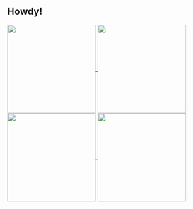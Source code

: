 ## Howdy!

<!--
**Chigiriq/Chigiriq** is a ✨ _special_ ✨ repository because its `README.md` (this file) appears on your GitHub profile.

Here are some ideas to get you started:

- 🔭 I’m currently working on ...
- 🌱 I’m currently learning ...
- 👯 I’m looking to collaborate on ...
- 🤔 I’m looking for help with ...
- 💬 Ask me about ...
- 📫 How to reach me: ...
- 😄 Pronouns: ...
- ⚡ Fun fact: ...
-->

<a href="https://github.com/anuraghazra/github-readme-stats">
  <img height=200 align="center" src="https://github-readme-stats.vercel.app/api?username=Chigiriq&theme=shades-of-purple" />
</a>
<a href="https://github.com/anuraghazra/convoychat">
  <img height=200 align="center" src="https://github-readme-stats.vercel.app/api/top-langs/?username=Chigiriq&layout=compact&theme=shades-of-purple" />
</a>
<br />
<a href="http://github-profile-summary-cards.vercel.app/api/cards/most-commit-language?username=Chigiriq">
  <img height=200 align="center" src="http://github-profile-summary-cards.vercel.app/api/cards/most-commit-language?username=Chigiriq&theme=shades-of-purple" />
</a>
<a href="http://github-profile-summary-cards.vercel.app/api/cards/productive-time?username=Chigiriq">
  <img height=200 align="center" src="http://github-profile-summary-cards.vercel.app/api/cards/productive-time?username=Chigiriq&theme=shades-of-purple&utcOffset=8" />
</a>
<!--![Chigiriq's GitHub Repository Contribution stats](https://github-contributor-stats.vercel.app/api?username=Chigiriq) -->
